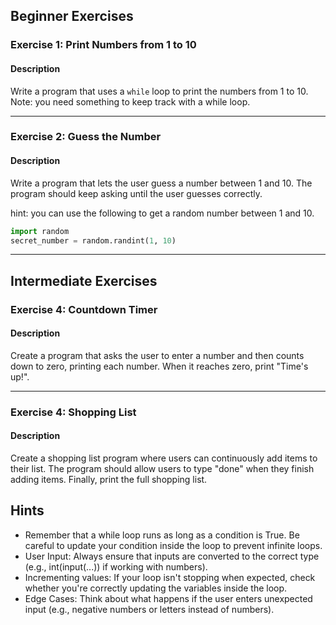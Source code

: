## Beginner Exercises

### Exercise 1: Print Numbers from 1 to 10

#### Description
Write a program that uses a `while` loop to print the numbers from 1 to 10.
Note: you need something to keep track with a while loop.

---

### Exercise 2: Guess the Number

#### Description
Write a program that lets the user guess a number between 1 and 10. 
The program should keep asking until the user guesses correctly.

hint:
you can use the following to get a random number between 1 and 10.

```python
import random
secret_number = random.randint(1, 10)
```

---

## Intermediate Exercises

### Exercise 4: Countdown Timer

#### Description
Create a program that asks the user to enter a number and then counts down to zero, 
printing each number. When it reaches zero, print "Time's up!".


---

### Exercise 4: Shopping List

#### Description
Create a shopping list program where users can continuously add items to their list. The program should allow users to type "done" when they finish adding items. Finally, print the full shopping list.



## Hints

- Remember that a while loop runs as long as a condition is True. Be careful to update your condition inside the loop to prevent infinite loops.
- User Input: Always ensure that inputs are converted to the correct type (e.g., int(input(...)) if working with numbers).
- Incrementing values: If your loop isn't stopping when expected, check whether you're correctly updating the variables inside the loop.
- Edge Cases: Think about what happens if the user enters unexpected input (e.g., negative numbers or letters instead of numbers).